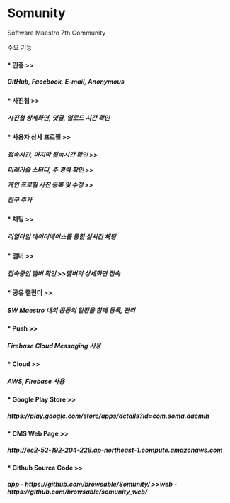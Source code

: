 # Somunity
Software Maestro 7th Community

주요 기능

<h4>* 인증 
>><h5>GitHub, Facebook, E-mail, Anonymous

<h4>* 사진첩
>><h5>사진첩 상세화면, 댓글, 업로드 시간 확인 

<h4>* 사용자 상세 프로필 
 >> <h5><p>접속시간, 마지막 접속시간 확인
 >><p>미래기술 스터디, 주 경력 확인
 >><p>개인 프로필 사진 등록 및 수정
 >><p>친구 추가
 
<h4>* 채팅
 >> <h5>리얼타임 데이터베이스를 통한 실시간 채팅 
 
<h4>* 맴버
 >> <h5>접속중인 맴버 확인
 >>맴버의 상세화면 접속
 
 <h4>* 공유 캘린더
 >> <h5>SW Maestro 내의 공동의 일정을 함께 등록, 관리
 
 <h4>* Push
>><h5> Firebase Cloud Messaging 사용

<h4>* Cloud 
>><h5> AWS, Firebase 사용

<h4>* Google Play Store
>> <h5>https://play.google.com/store/apps/details?id=com.soma.daemin

<h4>* CMS Web Page
>> <h5>http://ec2-52-192-204-226.ap-northeast-1.compute.amazonaws.com

<h4>* Github Source Code 
>> <h5>app - https://github.com/browsable/Somunity/
>>web - https://github.com/browsable/somunity_web/
